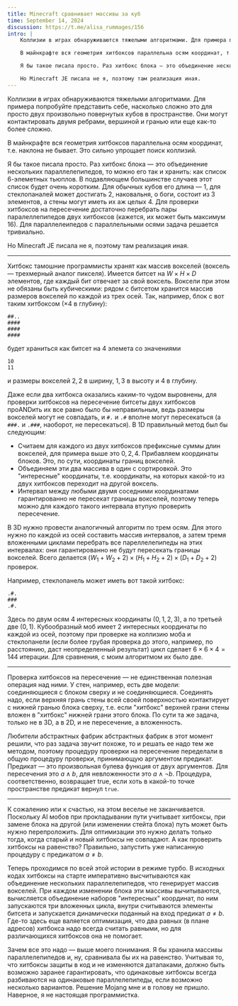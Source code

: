 ```yaml
---
title: Minecraft сравнивает массивы за куб
time: September 14, 2024
discussion: https://t.me/alisa_rummages/156
intro: |
    Коллизии в играх обнаруживаются тяжелыми алгоритмами. Для примера попробуйте представить себе, насколько сложно это для просто двух произвольно повернутых кубов в пространстве. Они могут контактировать двумя ребрами, вершиной и гранью или еще как-то более сложно.

    В майнкрафте вся геометрия хитбоксов параллельна осям координат, т.е. наклона не бывает. Это сильно упрощает поиск коллизий.

    Я бы такое писала просто. Раз хитбокс блока — это объединение нескольких параллелепипедов, то можно его так и хранить: как список 6-элеметных тьюплов. В подавляющем большинстве случаев этот список будет очень коротким. Для обычных кубов его длина — 1, для стеклопаналей может достигать 2, наковальня, о боги, состоит из 3 элементов, а стены могут иметь их аж целых 4. Для проверки хитбоксов на пересечение достаточно перебрать пары паралеллепипедов двух хитбоксов (кажется, их может быть максимум 16). Для параллелеипедов с параллельными осями задача решается тривиально.

    Но Minecraft JE писала не я, поэтому там реализация иная.
---
```


Коллизии в играх обнаруживаются тяжелыми алгоритмами. Для примера попробуйте представить себе, насколько сложно это для просто двух произвольно повернутых кубов в пространстве. Они могут контактировать двумя ребрами, вершиной и гранью или еще как-то более сложно.

В майнкрафте вся геометрия хитбоксов параллельна осям координат, т.е. наклона не бывает. Это сильно упрощает поиск коллизий.

Я бы такое писала просто. Раз хитбокс блока — это объединение нескольких параллелепипедов, то можно его так и хранить: как список 6-элеметных тьюплов. В подавляющем большинстве случаев этот список будет очень коротким. Для обычных кубов его длина — 1, для стеклопаналей может достигать 2, наковальня, о боги, состоит из 3 элементов, а стены могут иметь их аж целых 4. Для проверки хитбоксов на пересечение достаточно перебрать пары паралеллепипедов двух хитбоксов (кажется, их может быть максимум 16). Для параллелеипедов с параллельными осями задача решается тривиально.

Но Minecraft JE писала не я, поэтому там реализация иная.

---

Хитбокс тамошние программисты хранят как массив вокселей (воксель — трехмерный аналог пикселя). Имеется битсет на $W \times H \times D$ элементов, где каждый бит отвечает за свой воксель. Воксели при этом не обязаны быть кубическими: рядом с битсетом хранится массив размеров вокселей по каждой из трех осей. Так, например, блок с вот таким хитбоксом ($\times 4$ в глубину):
```
##..
####
####
####
```
будет храниться как битсет на 4 элемета со значениями
```
10
11
```
и размеры вокселей $2, 2$ в ширину, $1, 3$ в высоту и $4$ в глубину.

Даже если два хитбокса оказались каким-то чудом выровнены, для проверки хитбоксов на пересечение битсеты двух хитбоксов проANDить их все равно было бы неправильным, ведь размеры вокселей могут не совпадать, и `#.` и `.#` вполне могут пересекаться (а `###.` и `.###`, наоборот, не пересекаться). В 1D правильный метод был бы следующим:

- Считаем для каждого из двух хитбоксов префиксные суммы длин вокселей, для примера выше это $0, 2, 4$. Прибавляем координаты блоков. Это, по сути, координаты границ вокселей.
- Объединяем эти два массива в один с сортировкой. Это "интересные" координаты, т.е. координаты, на которых какой-то из двух хитбоксов переходит на другой воксель.
- Интервал между любыми двумя соседними координатами гарантированно не пересекат границы вокселей, поэтому теперь можно для каждого такого интервала втупую проверить пересечение.

В 3D нужно провести аналогичный алгоритм по трем осям. Для этого нужно по каждой из осей составить массив интервалов, а затем тремя вложенными циклами перебрать все пареллелепипеды на  этих интервалах: они гарантированно не будут пересекать границы вокселей. Всего делается $(W_1 + W_2 + 2) \times (H_1 + H_2 + 2) \times (D_1 + D_2 + 2)$ проверок.

Например, стеклопанель может иметь вот такой хитбокс:
```
.#.
###
.#.
```
Здесь по двум осям 4 интересных координаты ($0, 1, 2, 3$), а по третьей две ($0, 1$). Кубообразный моб имеет 2 интересных координаты по каждой из осей, поэтому при проверке на коллизию моба и стеклопанели (если более грубая проверка до этого, например, по расстоянию, даст неопределенный результат) цикл сделает $6 \times 6 \times 4 = 144$ итерации. Для сравнения, с моим алгоритмом их было две.

---

Проверка хитбоксов на пересечение — не единственная полезная операция над ними. У стен, например, есть две модели: соединяющиеся с блоком сверху и не соединяющиеся. Соединять надо, если верхняя грань стены всей своей поверхностью контактирует с нижней гранью блока сверху, т.е. если "хитбокс" верхней грани стены вложен в "хитбокс" нижней грани этого блока. По сути та же задача, только не в 3D, а в 2D, и не пересечение, а вложенность.

Любители абстрактных фабрик абстрактных фабрик в этот момент решили, что раз задача звучит похоже, то и решать ее надо тем же методом, поэтому процедуру проверки на пересечение переделали в общую процедуру проверки, принимающую аргументом предикат. Предикат — это произвольная булева функция от двух аргументов. Для пересечения это $a \land b$, для невложенности это $a \land \neg b$. Процедура, соответственно, возвращает true, если хоть в какой-то точке пространстве предикат вернул `true`.

---

К сожалению или к счастью, на этом веселье не заканчивается. Поскольку AI мобов при прокладывании пути учитывает хитбоксы, при замене блока на другой (или изменении стейта блока) путь может быть нужно перепроложить. Для оптимизации это нужно делать только тогда, когда старый и новый хитбоксы не совпадают. А как проверить хитбоксы на равенство? Правильно, запустить уже написанную процедуру с предикатом $a \ne b$.

Теперь проходимся по всей этой истории в режиме турбо. В исходных кодах хитбоксы на старте императивно высчитываются как объединение нескольких параллелепипедов, что генерирует массив вокселей. При каждом изменении блока эти массивы вычитываются, вычисляется объединение наборов "интересных" координат, по ним запускаются три вложенных цикла, внутри считываются элементы битсета и запускается динамически поданный на вход предикат $a \ne b$. Где-то здесь еще валяется оптимизация, что два равных (в плане адресов) хитбокса надо всегда считать равными, но для различающихся хитбоксов она не помогает.

Зачем все это надо — выше моего понимания. Я бы хранила массивы параллелепипедов и, ну, сравнивала бы их на равенство. Учитывая то, что хитбоксы защиты в код и не изменяются датапаками, должно быть возможно заранее гарантировать, что одинаковые хитбоксы всегда разбиваются на одинаковые параллелепипеды, если возможно несколько вариантов. Решение Mojang мне и в голову не пришло. Наверное, я не настоящая программистка.
